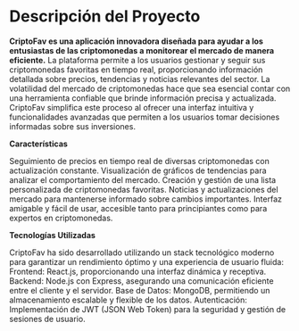 # Descripción del Proyecto

**CriptoFav es una aplicación innovadora diseñada para ayudar a los entusiastas de las criptomonedas a monitorear el mercado de manera eficiente.** La plataforma permite a los usuarios gestionar y seguir sus criptomonedas favoritas en tiempo real, proporcionando información detallada sobre precios, tendencias y noticias relevantes del sector.
La volatilidad del mercado de criptomonedas hace que sea esencial contar con una herramienta confiable que brinde información precisa y actualizada. CriptoFav simplifica este proceso al ofrecer una interfaz intuitiva y funcionalidades avanzadas que permiten a los usuarios tomar decisiones informadas sobre sus inversiones.

**Características**

Seguimiento de precios en tiempo real de diversas criptomonedas con actualización constante.
Visualización de gráficos de tendencias para analizar el comportamiento del mercado.
Creación y gestión de una lista personalizada de criptomonedas favoritas.
Noticias y actualizaciones del mercado para mantenerse informado sobre cambios importantes.
Interfaz amigable y fácil de usar, accesible tanto para principiantes como para expertos en criptomonedas.


**Tecnologías Utilizadas**

CriptoFav ha sido desarrollado utilizando un stack tecnológico moderno para garantizar un rendimiento óptimo y una experiencia de usuario fluida:
Frontend: React.js, proporcionando una interfaz dinámica y receptiva.
Backend: Node.js con Express, asegurando una comunicación eficiente entre el cliente y el servidor.
Base de Datos: MongoDB, permitiendo un almacenamiento escalable y flexible de los datos.
Autenticación: Implementación de JWT (JSON Web Token) para la seguridad y gestión de sesiones de usuario.


